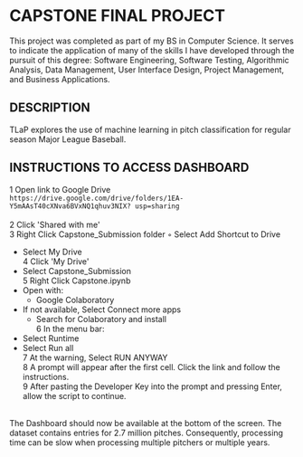 # CAPSTONE FINAL PROJECT

This project was completed as part of my BS in Computer Science. It serves to indicate the application of many of the skills I have developed through the pursuit of this degree: Software Engineering, Software Testing, Algorithmic Analysis, Data Management, User Interface Design, Project Management, and Business Applications.


## DESCRIPTION
TLaP explores the use of machine learning in pitch classification for regular season Major League Baseball.


## INSTRUCTIONS TO ACCESS DASHBOARD 
1 Open link to Google Drive<br>
``` https://drive.google.com/drive/folders/1EA-Y5mAAsT40cXNva6BVxNQ1qhuv3NIX? usp=sharing ```<br><br>
2 Click 'Shared with me'<br>
3 Right Click Capstone_Submission folder ◦ Select Add Shortcut to Drive<br>
  * Select My Drive<br>
4 Click 'My Drive'<br>
  * Select Capstone_Submission<br>
5 Right Click Capstone.ipynb<br>
  * Open with:<br>
    * Google Colaboratory<br>
  * If not available, Select Connect more apps<br>
    * Search for Colaboratory and install<br>
6 In the menu bar:<br>
  * Select Runtime<br>
  * Select Run all<br>
7 At the warning, Select RUN ANYWAY<br>
8 A prompt will appear after the first cell. Click the link and follow the instructions.<br>
9 After pasting the Developer Key into the prompt and pressing Enter, allow the script to continue.<br>
<br>
The Dashboard should now be available at the bottom of the screen. The dataset contains entries for 2.7 million pitches. Consequently, processing time can be slow when processing multiple pitchers or multiple years.
